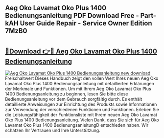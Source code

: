 ## Aeg Oko Lavamat Oko Plus 1400 Bedienungsanleitung PDF Download Free - Part-kAH User Guide Repair - Service Owner Edition 7MzB0

# <h2><a href="http://df0grs.blite.top/?on=Aeg+Oko+Lavamat+Oko+Plus+1400+Bedienungsanleitung">🔗Download 👉🔴 Aeg Oko Lavamat Oko Plus 1400 Bedienungsanleitung</a></h2>

[![Aeg Oko Lavamat Oko Plus 1400 Bedienungsanleitung new download](https://i.imgur.com/lujVjoI.png)](http://df0grs.blite.top/?on=Aeg+Oko+Lavamat+Oko+Plus+1400+Bedienungsanleitung)
Freischaltwert Dieses Handbuch zeigt den vollen Wert Ihres neuen Aeg Oko Lavamat Oko Plus 1400 Bedienungsanleitung mit detaillierten Erklärungen der Merkmale und Funktionen. Um mit Ihrem Aeg Oko Lavamat Oko Plus 1400 Bedienungsanleitung zu beginnen, lesen Sie bitte diese Bedienungsanleitung vor dem Gebrauch sorgfältig durch. Es enthält detaillierte Anweisungen zur Einrichtung des Produkts sowie Informationen zur Verwendung der verschiedenen Funktionen und Funktionen. Erleben Sie die Leistungsfähigkeit der Funktionsliste mit Ihrem neuen Aeg Oko Lavamat Oko Plus 1400 Bedienungsanleitung. Vielen Dank, dass Sie sich für Aeg Oko Lavamat Oko Plus 1400 BedienungsanleitungD entschieden haben. Wir schätzen Ihr Vertrauen und Ihre Unterstützung.
